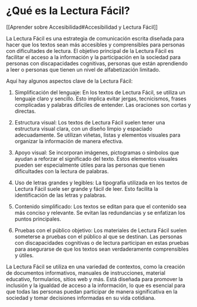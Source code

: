 # ¿Qué es la Lectura Fácil?

[[Aprender sobre Accesibilidad#Accesibilidad y Lectura Fácil]]

La Lectura Fácil es una estrategia de comunicación escrita diseñada para hacer que los textos sean más accesibles y comprensibles para personas con dificultades de lectura. El objetivo principal de la Lectura Fácil es facilitar el acceso a la información y la participación en la sociedad para personas con discapacidades cognitivas, personas que están aprendiendo a leer o personas que tienen un nivel de alfabetización limitado.

Aquí hay algunos aspectos clave de la Lectura Fácil:

1. Simplificación del lenguaje: En los textos de Lectura Fácil, se utiliza un lenguaje claro y sencillo. Esto implica evitar jergas, tecnicismos, frases complicadas y palabras difíciles de entender. Las oraciones son cortas y directas.
    
2. Estructura visual: Los textos de Lectura Fácil suelen tener una estructura visual clara, con un diseño limpio y espaciado adecuadamente. Se utilizan viñetas, listas y elementos visuales para organizar la información de manera efectiva.
    
3. Apoyo visual: Se incorporan imágenes, pictogramas o símbolos que ayudan a reforzar el significado del texto. Estos elementos visuales pueden ser especialmente útiles para las personas que tienen dificultades con la lectura de palabras.
    
4. Uso de letras grandes y legibles: La tipografía utilizada en los textos de Lectura Fácil suele ser grande y fácil de leer. Esto facilita la identificación de las letras y palabras.
    
5. Contenido simplificado: Los textos se editan para que el contenido sea más conciso y relevante. Se evitan las redundancias y se enfatizan los puntos principales.
    
6. Pruebas con el público objetivo: Los materiales de Lectura Fácil suelen someterse a pruebas con el público al que se destinan. Las personas con discapacidades cognitivas o de lectura participan en estas pruebas para asegurarse de que los textos sean verdaderamente comprensibles y útiles.
    

La Lectura Fácil se utiliza en una variedad de contextos, como la creación de documentos informativos, manuales de instrucciones, material educativo, formularios, sitios web y más. Está diseñada para promover la inclusión y la igualdad de acceso a la información, lo que es esencial para que todas las personas puedan participar de manera significativa en la sociedad y tomar decisiones informadas en su vida cotidiana.